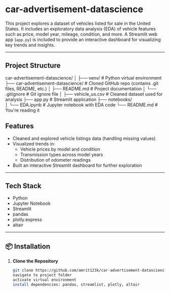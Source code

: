 # car-advertisement-datascience


This project explores a dataset of vehicles listed for sale in the United States. It includes an exploratory data analysis (EDA) of vehicle features such as price, model year, mileage, condition, and more. A Streamlit web app (`app.py`) is included to provide an interactive dashboard for visualizing key trends and insights.

---

##  Project Structure

car-advertisement-datascience/
│
├── venv/                          # Python virtual environment
├── car-advertisement-datascience/  # Cloned GitHub repo (contains .git files, README, etc.)
│   ├── README.md                  # Project documentation
│   └── .gitignore                 # Git ignore file
│
├── vehicle_us.csv                 # Cleaned dataset used for analysis
├── app.py                         # Streamlit application
├── notebooks/                     
│   └── EDA.ipynb                  # Jupyter notebook with EDA code
└── README.md                      # You're reading it


##  Features

- Cleaned and explored vehicle listings data (handling missing values)
- Visualized trends in:
  - Vehicle prices by model and condition
  - Transmission types across model years
  - Distribution of odometer readings
- Built an interactive Streamlit dashboard for further exploration

---

##  Tech Stack

- Python
- Jupyter Notebook
- Streamlit
- pandas
- plotly.express
- altair

---

## 📦 Installation

1. **Clone the Repository**

   ```bash
   git clone https://github.com/amrit123k/car-advertisement-datascience.git
   navigate to project folder
   activate virtual environment
   install dependencies: pandas, streamlist, plotly, altair
